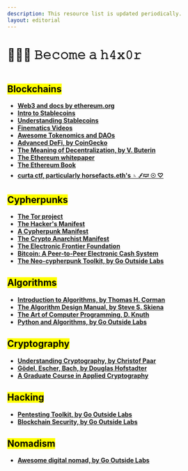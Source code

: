 ```yaml
---
description: This resource list is updated periodically.
layout: editorial
---
```


# 👩🏿‍💻 𝙱𝚎𝚌𝚘𝚖𝚎 𝚊 𝚑𝟺𝚡𝟶𝚛

<figure><img src="../../../../../.gitbook/assets/pexels-btgl-♡-3689676.jpg" alt=""><figcaption></figcaption></figure>

## <mark style="background-color:yellow;">Blockchains</mark>

* [**Web3 and docs by ethereum.org**](https://ethereum.org/en/web3/)
* [**Intro to Stablecoins**](https://ethereum.org/en/stablecoins/)
* [**Understanding Stablecoins**](https://www.investopedia.com/terms/s/stablecoin.asp)**​**
* [**Finematics Videos**](https://www.youtube.com/c/Finematics)
* [**Awesome Tokenomics and DAOs**](https://github.com/bt3gl-labs/Awesome-DAOs)
* [**Advanced DeFi, by CoinGecko**](https://store.coingecko.com/products/how-to-defi-advanced)
* **​**[**The Meaning of Decentralization, by V. Buterin**](https://medium.com/@VitalikButerin/the-meaning-of-decentralization-a0c92b76a274)**​**
* **​**[**The Ethereum whitepaper**](https://ethereum.org/en/whitepaper/)
* [**The Ethereum Book**](https://github.com/ethereumbook/ethereumbook/)
* [**curta ctf, particularly horsefacts.eth's ♄ 🝡🝟 ☉ ♡**](https://www.curta.wtf/puzzle/18)



## <mark style="background-color:yellow;">**Cypherpunks**</mark>

* [**The Tor project**](https://www.torproject.org/)
* [**The Hacker's Manifest**](http://phrack.org/issues/7/3.html#article)
* [**A Cypherpunk Manifest**](https://activism.net/cypherpunk/manifesto.html)
* [**The Crypto Anarchist Manifest**](https://nakamotoinstitute.org/crypto-anarchist-manifesto/)
* [**The Electronic Frontier Foundation**](https://www.eff.org/)
* [**Bitcoin: A Peer-to-Peer Electronic Cash System**](https://bitcoin.org/bitcoin.pdf)
* [**The Neo-cypherpunk Toolkit, by Go Outside Labs**](https://github.com/go-outside-labs/neo-cypherpunk-toolkit)



## <mark style="background-color:yellow;">Algorithms</mark>

* [**Introduction to Algorithms, by Thomas H. Corman**](https://www.amazon.com/Introduction-Algorithms-3rd-MIT-Press/dp/0262033844)
* [**The Algorithm Design Manual, by Steve S. Skiena**](https://www.amazon.com/Algorithm-Design-Manual-Steven-Skiena/dp/1849967202)
* [**The Art of Computer Programming, D. Knuth**](https://www.amazon.com/Art-Computer-Programming-Fascicle-Techniques/dp/0321580508/ref=sr\_1\_15?qid=1705073549\&refinements=p\_27%3ADonald+E.+Knuth\&s=books\&sr=1-15)
* [**Python and Algorithms, by Go Outside Labs**](https://github.com/bt3gl-labs/Book-on-Python-and-Algorithms)



## <mark style="background-color:yellow;">Cryptography</mark>

* [**Understanding Cryptography, by Christof Paar**](https://github.com/lilith-security/COMPUTER-SCIENCE-REFS/blob/main/Understanding%20Cryptography%20by%20Christof%20Paar%20.pdf)
* [**Gödel, Escher, Bach, by Douglas Hofstadter**](https://en.wikipedia.org/wiki/G%C3%B6del,\_Escher,\_Bach)&#x20;
* [**A Graduate Course in Applied Cryptography**](http://toc.cryptobook.us/)



## <mark style="background-color:yellow;">Hacking</mark>

* [**Pentesting Toolkit, by Go Outside Labs**](https://github.com/bt3gl-labs/Pentesting-Toolkit)
* [**Blockchain Security, by Go Outside Labs**](https://github.com/bt3gl-labs/Blockchain-Hacking-Toolkit)



## <mark style="background-color:yellow;">Nomadism</mark>

* [**Awesome digital nomad, by Go Outside Labs**](https://github.com/bt3gl-labs/Awesome-Digital-Noma)

